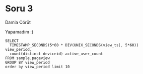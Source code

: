 # Soru 3

Damla Cörüt

Yapamadım :(

```
SELECT 
  TIMESTAMP_SECONDS(5*60 * DIV(UNIX_SECONDS(view_ts), 5*60)) view_period,
  count(distinct deviceid) active_user_count
FROM sample.pageview
GROUP BY view_period
order by view_period limit 10
```
